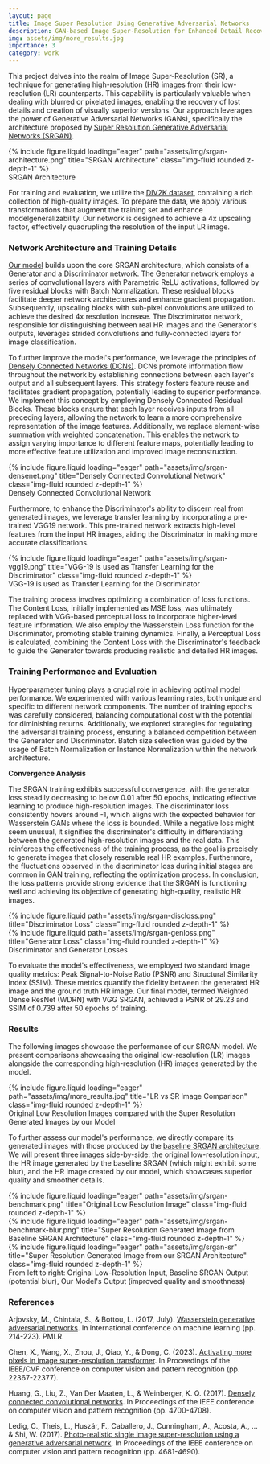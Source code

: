 ```yaml
---
layout: page
title: Image Super Resolution Using Generative Adversarial Networks
description: GAN-based Image Super-Resolution for Enhanced Detail Recovery.
img: assets/img/more_results.jpg
importance: 3
category: work
---
```


This project delves into the realm of Image Super-Resolution (SR), a technique for generating high-resolution (HR) images from their low-resolution (LR) counterparts. This capability is particularly valuable when dealing with blurred or pixelated images, enabling the recovery of lost details and creation of visually superior versions. Our approach leverages the power of Generative Adversarial Networks (GANs), specifically the architecture proposed by [Super Resolution Generative Adversarial Networks (SRGAN)](https://arxiv.org/pdf/1609.04802.pdf).

<div class="row">
    <div class="col-sm mt-3 mt-md-0">
        {% include figure.liquid loading="eager" path="assets/img/srgan-architecture.png" title="SRGAN Architecture" class="img-fluid rounded z-depth-1" %}
    </div>
</div>
<div class="caption">
    SRGAN Architecture
</div>

For training and evaluation, we utilize the [DIV2K dataset](https://data.vision.ee.ethz.ch/cvl/DIV2K/), containing a rich collection of high-quality images. To prepare the data, we apply various transformations that augment the training set and enhance modelgeneralizability. Our network is designed to achieve a 4x upscaling factor, effectively quadrupling the resolution of the input LR image.

### Network Architecture and Training Details

[Our model](https://github.com/davidperezcarrasco/SRGAN-for-Image-Super-Resolution) builds upon the core SRGAN architecture, which consists of a Generator and a Discriminator network. The Generator network employs a series of convolutional layers with Parametric ReLU activations, followed by five residual blocks with Batch Normalization. These residual blocks facilitate deeper network architectures and enhance gradient propagation. Subsequently, upscaling blocks with sub-pixel convolutions are utilized to achieve the desired 4x resolution increase. The Discriminator network, responsible for distinguishing between real HR images and the Generator's outputs, leverages strided convolutions and fully-connected layers for image classification.

To further improve the model's performance, we leverage the principles of [Densely Connected Networks (DCNs)](https://arxiv.org/pdf/1608.06993.pdf). DCNs promote information flow throughout the network by establishing connections between each layer's output and all subsequent layers. This strategy fosters feature reuse and facilitates gradient propagation, potentially leading to superior performance. We implement this concept by employing Densely Connected Residual Blocks. These blocks ensure that each layer receives inputs from all preceding layers, allowing the network to learn a more comprehensive representation of the image features. Additionally, we replace element-wise summation with weighted concatenation. This enables the network to assign varying importance to different feature maps, potentially leading to more effective feature utilization and improved image reconstruction.

<div class="row">
    <div class="col-sm mt-3 mt-md-0">
        {% include figure.liquid loading="eager" path="assets/img/srgan-densenet.png" title="Densely Connected Convolutional Network" class="img-fluid rounded z-depth-1" %}
    </div>
</div>
<div class="caption">
    Densely Connected Convolutional Network
</div>

Furthermore, to enhance the Discriminator's ability to discern real from generated images, we leverage transfer learning by incorporating a pre-trained VGG19 network. This pre-trained network extracts high-level features from the input HR images, aiding the Discriminator in making more accurate classifications.

<div class="row">
    <div class="col-sm mt-3 mt-md-0">
        {% include figure.liquid loading="eager" path="assets/img/srgan-vgg19.png" title="VGG-19 is used as Transfer Learning for the Discriminator" class="img-fluid rounded z-depth-1" %}
    </div>
</div>
<div class="caption">
    VGG-19 is used as Transfer Learning for the Discriminator
</div>

The training process involves optimizing a combination of loss functions. The Content Loss, initially implemented as MSE loss, was ultimately replaced with VGG-based perceptual loss to incorporate higher-level feature information. We also employ the Wasserstein Loss function for the Discriminator, promoting stable training dynamics. Finally, a Perceptual Loss is calculated, combining the Content Loss with the Discriminator's feedback to guide the Generator towards producing realistic and detailed HR images.

### Training Performance and Evaluation

Hyperparameter tuning plays a crucial role in achieving optimal model performance. We experimented with various learning rates, both unique and specific to different network components. The number of training epochs was carefully considered, balancing computational cost with the potential for diminishing returns. Additionally, we explored strategies for regulating the adversarial training process, ensuring a balanced competition between the Generator and Discriminator. Batch size selection was guided by the usage of Batch Normalization or Instance Normalization within the network architecture.

**Convergence Analysis**

The SRGAN training exhibits successful convergence, with the generator loss steadily decreasing to below 0.01 after 50 epochs, indicating effective learning to produce high-resolution images. The discriminator loss consistently hovers around -1, which aligns with the expected behavior for Wasserstein GANs where the loss is bounded. While a negative loss might seem unusual, it signifies the discriminator's difficulty in differentiating between the generated high-resolution images and the real data. This reinforces the effectiveness of the training process, as the goal is precisely to generate images that closely resemble real HR examples. Furthermore, the fluctuations observed in the discriminator loss during initial stages are common in GAN training, reflecting the optimization process. In conclusion, the loss patterns provide strong evidence that the SRGAN is functioning well and achieving its objective of generating high-quality, realistic HR images.

<div class="row justify-content-sm-center">
    <div class="col-sm mt-3 mt-md-0">
        {% include figure.liquid path="assets/img/srgan-discloss.png" title="Discriminator Loss" class="img-fluid rounded z-depth-1" %}
    </div>
    <div class="col-sm mt-3 mt-md-0">
        {% include figure.liquid path="assets/img/srgan-genloss.png" title="Generator Loss" class="img-fluid rounded z-depth-1" %}
    </div>
</div>
<div class="caption">
    Discriminator and Generator Losses
</div>

To evaluate the model's effectiveness, we employed two standard image quality metrics: Peak Signal-to-Noise Ratio (PSNR) and Structural Similarity Index (SSIM). These metrics quantify the fidelity between the generated HR image and the ground truth HR image. Our final model, termed Weighted Dense ResNet (WDRN) with VGG SRGAN, achieved a PSNR of 29.23 and SSIM of 0.739 after 50 epochs of training.

### Results

The following images showcase the performance of our SRGAN model. We present comparisons showcasing the original low-resolution (LR) images alongside the corresponding high-resolution (HR) images generated by the model.

<div class="row">
    <div class="col-sm mt-3 mt-md-0">
        {% include figure.liquid loading="eager" path="assets/img/more_results.jpg" title="LR vs SR Image Comparison" class="img-fluid rounded z-depth-1" %}
    </div>
</div>
<div class="caption">
    Original Low Resolution Images compared with the Super Resolution Generated Images by our Model
</div>

To further assess our model's performance, we directly compare its generated images with those produced by the [baseline SRGAN architecture](https://arxiv.org/pdf/1609.04802.pdf). We will present three images side-by-side: the original low-resolution input, the HR image generated by the baseline SRGAN (which might exhibit some blur), and the HR image created by our model, which showcases superior quality and smoother details.

<div class="row">
    <div class="col-sm mt-3 mt-md-0">
        {% include figure.liquid loading="eager" path="assets/img/srgan-benchmark.png" title="Original Low Resolution Image" class="img-fluid rounded z-depth-1" %}
    </div>
    <div class="col-sm mt-3 mt-md-0">
        {% include figure.liquid loading="eager" path="assets/img/srgan-benchmark-blur.png" title="Super Resolution Generated Image from Baseline SRGAN Architecture" class="img-fluid rounded z-depth-1" %}
    </div>
    <div class="col-sm mt-3 mt-md-0">
        {% include figure.liquid loading="eager" path="assets/img/srgan-sr" title="Super Resolution Generated Image from our SRGAN Architecture" class="img-fluid rounded z-depth-1" %}
    </div>
</div>
<div class="caption">
    From left to right:  Original Low-Resolution Input, Baseline SRGAN Output (potential blur), Our Model's Output (improved quality and smoothness)
</div>

### References

Arjovsky, M., Chintala, S., & Bottou, L. (2017, July). [Wasserstein generative adversarial networks](https://proceedings.mlr.press/v70/arjovsky17a.html). In International conference on machine learning (pp. 214-223). PMLR.

Chen, X., Wang, X., Zhou, J., Qiao, Y., & Dong, C. (2023). [Activating more pixels in image super-resolution transformer](https://openaccess.thecvf.com/content/CVPR2023/html/Chen_Activating_More_Pixels_in_Image_Super-Resolution_Transformer_CVPR_2023_paper.html). In Proceedings of the IEEE/CVF conference on computer vision and pattern recognition (pp. 22367-22377).

Huang, G., Liu, Z., Van Der Maaten, L., & Weinberger, K. Q. (2017). [Densely connected convolutional networks](https://openaccess.thecvf.com/content_cvpr_2017/html/Huang_Densely_Connected_Convolutional_CVPR_2017_paper.html). In Proceedings of the IEEE conference on computer vision and pattern recognition (pp. 4700-4708).

Ledig, C., Theis, L., Huszár, F., Caballero, J., Cunningham, A., Acosta, A., ... & Shi, W. (2017). [Photo-realistic single image super-resolution using a generative adversarial network](https://openaccess.thecvf.com/content_cvpr_2017/html/Ledig_Photo-Realistic_Single_Image_CVPR_2017_paper.html). In Proceedings of the IEEE conference on computer vision and pattern recognition (pp. 4681-4690).
